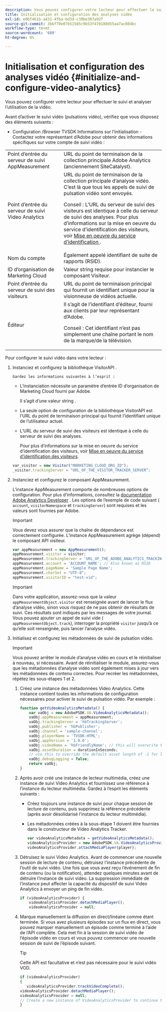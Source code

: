 ```yaml
---
description: Vous pouvez configurer votre lecteur pour effectuer le suivi et analyser l’utilisation de la vidéo.
title: Initialisation et configuration des analyses vidéo
exl-id: e0bf461b-a431-4fba-bd3d-c38be307a92f
source-git-commit: 3bbf70e07b51585c9b53f470180d55aa7ac084bc
workflow-type: tm+mt
source-wordcount: '689'
ht-degree: 0%

---
```


# Initialisation et configuration des analyses vidéo {#initialize-and-configure-video-analytics}

Vous pouvez configurer votre lecteur pour effectuer le suivi et analyser l’utilisation de la vidéo.

Avant d’activer le suivi vidéo (pulsations vidéo), vérifiez que vous disposez des éléments suivants :

* Configuration /Browser TVSDK Informations sur l’initialisation - Contactez votre représentant d’Adobe pour obtenir des informations spécifiques sur votre compte de suivi vidéo :

<table id="table_3565328ABBEE4605A92EAE1ADE5D6F84">
 <tbody>
  <tr>
   <td colname="col1"> Point d’entrée du serveur de suivi AppMeasurement </td>
   <td colname="col2"> URL du point de terminaison de la collection principale Adobe Analytics (anciennement SiteCatalyst). </td>
  </tr>
  <tr>
   <td colname="col1"> Point d’entrée du serveur de suivi Video Analytics </td>
   <td colname="col2"> URL du point de terminaison de la collection principale d’analyse vidéo. C’est là que tous les appels de suivi de pulsation vidéo sont envoyés. <p>Conseil :  L’URL du serveur de suivi des visiteurs est identique à celle du serveur de suivi des analyses. Pour plus d’informations sur la mise en oeuvre du service d’identification des visiteurs, voir <a href="https://experienceleague.adobe.com/docs/id-service/using/implementation/setup-target.html?lang=en" format="html" scope="external"> Mise en oeuvre du service d’identification </a>. </p> </td>
  </tr>
  <tr>
   <td colname="col1"> Nom du compte </td>
   <td colname="col2"> Également appelé identifiant de suite de rapports (RSID). </td>
  </tr>
  <tr>
   <td colname="col1"> ID d’organisation de Marketing Cloud </td>
   <td colname="col2"> Valeur string requise pour instancier le composant Visiteur. </td>
  </tr>
  <tr>
   <td colname="col1"> Point d’entrée du serveur de suivi des visiteurs </td>
   <td colname="col2"> URL du point de terminaison principal qui fournit un identifiant unique pour la visionneuse de vidéos actuelle. </td>
  </tr>
  <tr>
   <td colname="col1"> Éditeur </td>
   <td colname="col2"> Il s’agit de l’identifiant d’éditeur, fourni aux clients par leur représentant d’Adobe. <p>Conseil :  Cet identifiant n’est pas simplement une chaîne portant le nom de la marque/de la télévision. </p> </td>
  </tr>
 </tbody>
</table>

Pour configurer le suivi vidéo dans votre lecteur :

1. Instanciez et configurez la bibliothèque VisitorAPI .

       Gardez les informations suivantes à l’esprit :
   
   * L’instanciation nécessite un paramètre d’entrée ID d’organisation de Marketing Cloud fourni par Adobe.

      Il s’agit d’une valeur string .
   * La seule option de configuration de la bibliothèque VisitorAPI est l’URL du point de terminaison principal qui fournit l’identifiant unique de l’utilisateur actuel.
   * L’URL du serveur de suivi des visiteurs est identique à celle du serveur de suivi des analyses.

      Pour plus d’informations sur la mise en oeuvre du service d’identification des visiteurs, voir [Mise en oeuvre du service d’identification des visiteurs](https://experienceleague.adobe.com/docs/id-service/using/implementation/setup-target.html?lang=en).

   ```js
   var_visitor = new Visitor("MARKETING_CLOUD_ORG_ID");
   _visitor.trackingServer = "URL_OF_THE_VISITOR_TRACKER_SERVER”;
   ```

2. Instanciez et configurez le composant AppMeasurement.

   L’instance AppMeasurement comporte de nombreuses options de configuration. Pour plus d’informations, consultez la [documentation Adobe Analytics Developer](https://microsite.omniture.com/t2/help/en_US/reference/#Developer) . Les options de l’exemple de code suivant ( `account`, `visitorNamespace` et `trackingServer`) sont requises et les valeurs sont fournies par Adobe.

   >[!IMPORTANT]
   >
   >Vous devez vous assurer que la chaîne de dépendance est correctement configurée. L’instance AppMeasurement agrège (dépend) le composant API visiteur.

   ```js
   var appMeasurement = new AppMeasurement();
   appMeasurement.visitor = visitor;
   appMeasurement.trackingServer = 'URL_OF_THE_ADOBE_ANALYTICS_TRACKING_SERVER';
   appMeasurement.account = 'ACCOUNT_NAME'; // Also known as RSID
   appMeasurement.pageName = 'Sample Page Name';
   appMeasurement.charSet = "UTF-8";
   appMeasurement.visitorID = "test-vid";
   ```

   >[!IMPORTANT]
   >
   >Dans votre application, assurez-vous que la valeur `appMeasurementObject.visitor` est renseignée avant de lancer le flux d’analyse vidéo, sinon vous risquez de ne pas obtenir de résultats de suivi. Ces résultats sont indiqués par les messages de votre journal. Vous pouvez ajouter un appel de suivi vide ( `appMeasurementObject.track`), interroger la propriété `visitor` jusqu’à ce qu’elle soit renseignée, puis lancer l’analyse vidéo.

3. Initialisez et configurez les métadonnées de suivi de pulsation vidéo.

   >[!IMPORTANT]
   >
   >Vous pouvez arrêter le module d’analyse vidéo en cours et le réinitialiser à nouveau, si nécessaire. Avant de réinitialiser le module, assurez-vous que les métadonnées d’analyse vidéo sont également mises à jour vers les métadonnées de contenu correctes. Pour recréer les métadonnées, répétez les sous-étapes 1 et 2.

   1. Créez une instance des métadonnées Video Analytics.
Cette instance contient toutes les informations de configuration nécessaires pour activer le suivi de pulsation vidéo. Par exemple :

      ```js
      function getVideoAnalyticsMetadata() {
          var vaObj = new AdobePSDK.VA.VideoAnalyticsMetadata();
          vaObj.appMeasurement = appMeasurement;
          vaObj.trackingServer = 'hbTrackingServer';
          vaObj.publisher = 'hbPublisher';
          vaObj.channel = 'sample-channel';
          vaObj.playerName = 'TVSDK-HTML';
          vaObj.appVersion = '1.0.0';
          vaObj.videoName = 'hbFriendlyName'; // this will overwrite the ContextData variable a.media.friendlyName
          vaObj.assetDuration = durationInSeconds;
          // use this to override the default asset length of -1 for live streams
          vaObj.debugLogging = false;
          return vaObj;
      }
      ```

   2. Après avoir créé une instance de lecteur multimédia, créez une instance de suivi Video Analytics et fournissez une référence à l’instance du lecteur multimédia.
Gardez à l’esprit les éléments suivants :

      * Créez toujours une instance de suivi pour chaque session de lecture de contenu, puis supprimez la référence précédente (après avoir désolidarisé l’instance du lecteur multimédia).
      * Les métadonnées créées à la sous-étape 1 doivent être fournies dans le constructeur de Video Analytics Tracker.

         ```js
         var videoAnalyticsMetadata = getVideoAnalyticsMetadata();
         videoAnalyticsProvider = new AdobePSDK.VA.VideoAnalyticsProvider(videoAnalyticsMetadata);
         videoAnalyticsProvider.attachMediaPlayer(player);
         ```
   3. Détruisez le suivi Video Analytics.
Avant de commencer une nouvelle session de lecture de contenu, détruisez l’instance précédente de l’outil de suivi vidéo. Une fois que vous avez reçu l’événement de fin de contenu (ou la notification), attendez quelques minutes avant de détruire l’instance de suivi vidéo. La suppression immédiate de l’instance peut affecter la capacité du dispositif de suivi Video Analytics à envoyer un ping de fin vidéo.

      ```js
      if (videoAnalyticsProvider) {
          videoAnalyticsProvider.detachMediaPlayer();
          videoAnalyticsProvider = null;
      ```

   4. Marque manuellement la diffusion en direct/linéaire comme étant terminée.
Si vous avez plusieurs épisodes sur un flux en direct, vous pouvez marquer manuellement un épisode comme terminé à l’aide de l’API complète. Cela met fin à la session de suivi vidéo de l’épisode vidéo en cours et vous pouvez commencer une nouvelle session de suivi de l’épisode suivant.
      >[!TIP]
      >
      >Cette API est facultative et n’est pas nécessaire pour le suivi vidéo VOD.

      ```js
      if (videoAnalyticsProvider)
      {
         videoAnalyticsProvider.trackVideoComplete();
      videoAnalyticsProvider.detachMediaPlayer();
      videoAnalyticsProvider = null;
      // Create a new instance of VideoAnalyticsProvider to continue tracking.
      }
      ```
